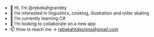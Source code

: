 - 👋 Hi, I’m @rebekahgrandey
- 👀 I’m interested in linguistics, cooking, illustration and roller skating
- 🌱 I’m currently learning C#
- 💞️ I’m looking to collaborate on a new app
- 📫 How to reach me -> rebekahtdesigns@gmail.com

<!---
rebekahgrandey/rebekahgrandey is a ✨ special ✨ repository because its `README.md` (this file) appears on your GitHub profile.
You can click the Preview link to take a look at your changes.
--->
